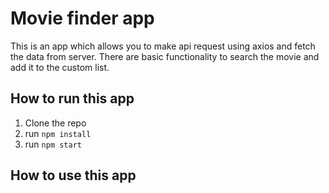 # Movie finder app

This is an app which allows you to make api request using axios and fetch the data from server. There are basic functionality to search the movie and add it to the custom list.

## How to run this app

1. Clone the repo
2. run `npm install`
3. run `npm start`

## How to use this app
